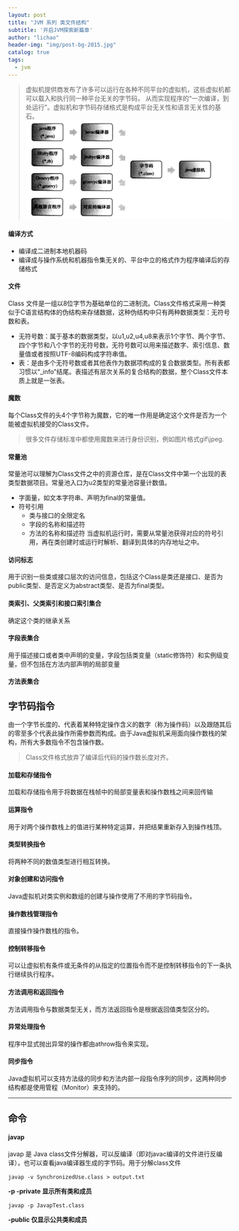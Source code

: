 ```yaml
---
layout: post
title: "JVM 系列 类文件结构"
subtitle: '开启JVM探索新篇章'
author: "lichao"
header-img: "img/post-bg-2015.jpg"
catalog: true
tags:
  - jvm
---
```


> 虚拟机提供商发布了许多可以运行在各种不同平台的虚拟机，这些虚拟机都可以载入和执行同一种平台无关的字节码， 从而实现程序的“一次编译，到处运行”。虚拟机和字节码存储格式是构成平台无关性和语言无关性的基石。
![jvm](/img/jvm/jvm2.png)


#### 编译方式
* 编译成二进制本地机器码
* 编译成与操作系统和机器指令集无关的、平台中立的格式作为程序编译后的存储格式

#### 文件
Class 文件是一组以8位字节为基础单位的二进制流。Class文件格式采用一种类似于C语言结构体的伪结构来存储数据，这种伪结构中只有两种数据类型：无符号数和表。
* 无符号数：属于基本的数据类型，以u1,u2,u4,u8来表示1个字节、两个字节、四个字节和八个字节的无符号数，无符号数可以用来描述数字、索引信息、数量值或者按照UTF-8编码构成字符串值。
* 表：是由多个无符号数或者其他表作为数据项构成的复合数据类型。所有表都习惯以“_info”结尾。表描述有层次关系的复合结构的数据，整个Class文件本质上就是一张表。
#### 魔数
每个Class文件的头4个字节称为魔数，它的唯一作用是确定这个文件是否为一个能被虚拟机接受的Class文件。

> 很多文件存储标准中都使用魔数来进行身份识别，例如图片格式gif\jpeg.

#### 常量池
常量池可以理解为Class文件之中的资源仓库，是在Class文件中第一个出现的表类型数据项目。常量池入口为u2类型的常量池容量计数值。
* 字面量，如文本字符串、声明为final的常量值。
* 符号引用
    * 类与接口的全限定名
    * 字段的名称和描述符
    * 方法的名称和描述符
当虚拟机运行时，需要从常量池获得对应的符号引用，再在类创建时或运行时解析、翻译到具体的内存地址之中。

#### 访问标志
用于识别一些类或接口层次的访问信息，包括这个Class是类还是接口、是否为public类型、是否定义为abstract类型、是否为final类型。

#### 类索引、父类索引和接口索引集合
确定这个类的继承关系

#### 字段表集合
用于描述接口或者类中声明的变量，字段包括类变量（static修饰符）和实例级变量，但不包括在方法内部声明的局部变量

#### 方法表集合

## 字节码指令
由一个字节长度的、代表着某种特定操作含义的数字（称为操作码）以及跟随其后的零至多个代表此操作所需参数而构成。由于Java虚拟机采用面向操作数栈的架构，所有大多数指令不包含操作数。

> Class文件格式放弃了编译后代码的操作数长度对齐。

#### 加载和存储指令
加载和存储指令用于将数据在栈帧中的局部变量表和操作数栈之间来回传输

#### 运算指令
用于对两个操作数栈上的值进行某种特定运算，并把结果重新存入到操作栈顶。

#### 类型转换指令
将两种不同的数值类型进行相互转换。
#### 对象创建和访问指令
Java虚拟机对类实例和数组的创建与操作使用了不用的字节码指令。
#### 操作数栈管理指令
直接操作操作数栈的指令。
#### 控制转移指令

可以让虚拟机有条件或无条件的从指定的位置指令而不是控制转移指令的下一条执行继续执行程序。
#### 方法调用和返回指令

方法调用指令与数据类型无关，而方法返回指令是根据返回值类型区分的。
#### 异常处理指令
程序中显式抛出异常的操作都由athrow指令来实现。


#### 同步指令
Java虚拟机可以支持方法级的同步和方法内部一段指令序列的同步，这两种同步结构都是使用管程（Monitor）来支持的。

---

## 命令




#### javap 
javap 是 Java class文件分解器，可以反编译（即对javac编译的文件进行反编译），也可以查看java编译器生成的字节码。用于分解class文件
```
javap -v SynchronizedUse.class > output.txt
```

**-p  -private  显示所有类和成员**
```
javap -p JavapTest.class
```

**-public  仅显示公共类和成员**

